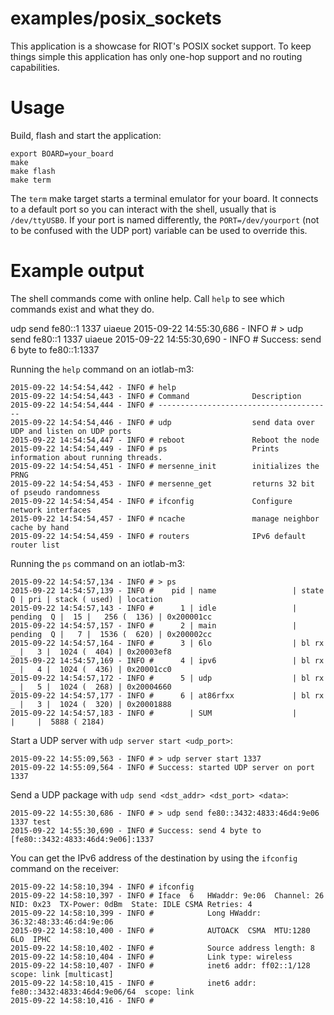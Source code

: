 examples/posix_sockets
======================
This application is a showcase for RIOT's POSIX socket support. To
keep things simple this application has only one-hop support and
no routing capabilities.

Usage
=====

Build, flash and start the application:
```
export BOARD=your_board
make
make flash
make term
```

The `term` make target starts a terminal emulator for your board. It
connects to a default port so you can interact with the shell, usually
that is `/dev/ttyUSB0`. If your port is named differently, the
`PORT=/dev/yourport` (not to be confused with the UDP port) variable can
be used to override this.


Example output
==============

The shell commands come with online help. Call `help` to see which commands
exist and what they do.


udp send fe80::1 1337 uiaeue
2015-09-22 14:55:30,686 - INFO # > udp send fe80::1 1337 uiaeue
2015-09-22 14:55:30,690 - INFO # Success: send 6 byte to fe80::1:1337

Running the `help` command on an iotlab-m3:
```
2015-09-22 14:54:54,442 - INFO # help
2015-09-22 14:54:54,443 - INFO # Command              Description
2015-09-22 14:54:54,444 - INFO # ---------------------------------------
2015-09-22 14:54:54,446 - INFO # udp                  send data over UDP and listen on UDP ports
2015-09-22 14:54:54,447 - INFO # reboot               Reboot the node
2015-09-22 14:54:54,449 - INFO # ps                   Prints information about running threads.
2015-09-22 14:54:54,451 - INFO # mersenne_init        initializes the PRNG
2015-09-22 14:54:54,453 - INFO # mersenne_get         returns 32 bit of pseudo randomness
2015-09-22 14:54:54,454 - INFO # ifconfig             Configure network interfaces
2015-09-22 14:54:54,457 - INFO # ncache               manage neighbor cache by hand
2015-09-22 14:54:54,459 - INFO # routers              IPv6 default router list
```

Running the `ps` command on an iotlab-m3:

```
2015-09-22 14:54:57,134 - INFO # > ps
2015-09-22 14:54:57,139 - INFO # 	pid | name                 | state    Q | pri | stack ( used) | location
2015-09-22 14:54:57,143 - INFO # 	  1 | idle                 | pending  Q |  15 |   256 (  136) | 0x200001cc
2015-09-22 14:54:57,157 - INFO # 	  2 | main                 | pending  Q |   7 |  1536 (  620) | 0x200002cc
2015-09-22 14:54:57,164 - INFO # 	  3 | 6lo                  | bl rx    _ |   3 |  1024 (  404) | 0x20003ef8
2015-09-22 14:54:57,169 - INFO # 	  4 | ipv6                 | bl rx    _ |   4 |  1024 (  436) | 0x20001cc0
2015-09-22 14:54:57,172 - INFO # 	  5 | udp                  | bl rx    _ |   5 |  1024 (  268) | 0x20004660
2015-09-22 14:54:57,177 - INFO # 	  6 | at86rfxx             | bl rx    _ |   3 |  1024 (  320) | 0x20001888
2015-09-22 14:54:57,183 - INFO # 	    | SUM                  |            |     |  5888 ( 2184)
```

Start a UDP server with `udp server start <udp_port>`:

```
2015-09-22 14:55:09,563 - INFO # > udp server start 1337
2015-09-22 14:55:09,564 - INFO # Success: started UDP server on port 1337
```

Send a UDP package with `udp send <dst_addr> <dst_port> <data>`:

```
2015-09-22 14:55:30,686 - INFO # > udp send fe80::3432:4833:46d4:9e06 1337 test
2015-09-22 14:55:30,690 - INFO # Success: send 4 byte to [fe80::3432:4833:46d4:9e06]:1337
```

You can get the IPv6 address of the destination by using the `ifconfig` command on the receiver:

```
2015-09-22 14:58:10,394 - INFO # ifconfig
2015-09-22 14:58:10,397 - INFO # Iface  6   HWaddr: 9e:06  Channel: 26  NID: 0x23  TX-Power: 0dBm  State: IDLE CSMA Retries: 4
2015-09-22 14:58:10,399 - INFO #            Long HWaddr: 36:32:48:33:46:d4:9e:06
2015-09-22 14:58:10,400 - INFO #            AUTOACK  CSMA  MTU:1280  6LO  IPHC
2015-09-22 14:58:10,402 - INFO #            Source address length: 8
2015-09-22 14:58:10,404 - INFO #            Link type: wireless
2015-09-22 14:58:10,407 - INFO #            inet6 addr: ff02::1/128  scope: link [multicast]
2015-09-22 14:58:10,415 - INFO #            inet6 addr: fe80::3432:4833:46d4:9e06/64  scope: link
2015-09-22 14:58:10,416 - INFO #
```
